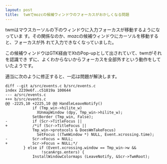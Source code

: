 ```yaml
---
layout: post
title:  twmでmozcの候補ウィンドウのフォーカスがおかしくなる問題
---
```


twmはマウスカーソルの下のウィンドウに入力フォーカスが移動するようになっていま
す。その関係なのか、mozcの候補ウィンドウにカーソルを移動すると、フォーカスが外
れて入力できなくなっていました。

この候補ウィンドウはGTK経由でXtのPop-upとして出されていて、twmがそれを認識でき
ずに、よくわからないからフォーカスを全部外すという動作をしていたようです。

適当に次のように修正すると、一応は問題が解決します。

```
diff --git a/src/events.c b/src/events.c
index 2239e6f..c51819a 100644
--- a/src/events.c
+++ b/src/events.c
@@ -2225,10 +2225,10 @@ HandleLeaveNotify()
 		    if (Tmp_win->hilite_w)
 		      XUnmapWindow (dpy, Tmp_win->hilite_w);
 		    SetBorder (Tmp_win, False);
-		    if (Scr->TitleFocus ||
+		    /*if (Scr->TitleFocus ||
 			Tmp_win->protocols & DoesWmTakeFocus)
 		      SetFocus ((TwmWindow *) NULL, Event.xcrossing.time);
-		    Scr->Focus = NULL;
+		    Scr->Focus = NULL;*/
 		} else if (Event.xcrossing.window == Tmp_win->w &&
 				!scanArgs.enters) {
 		    InstallWindowColormaps (LeaveNotify, &Scr->TwmRoot);
```
